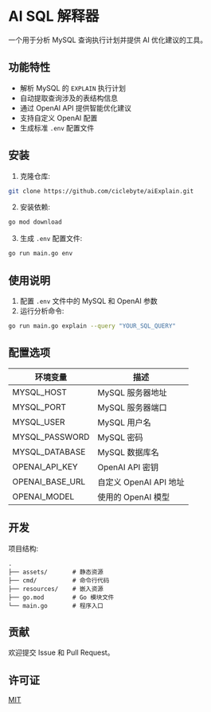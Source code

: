 # AI SQL 解释器

一个用于分析 MySQL 查询执行计划并提供 AI 优化建议的工具。

## 功能特性

- 解析 MySQL 的 `EXPLAIN` 执行计划
- 自动提取查询涉及的表结构信息
- 通过 OpenAI API 提供智能优化建议
- 支持自定义 OpenAI 配置
- 生成标准 `.env` 配置文件

## 安装

1. 克隆仓库:

```bash
git clone https://github.com/ciclebyte/aiExplain.git
```

2. 安装依赖:

```bash
go mod download
```

3. 生成 `.env` 配置文件:

```bash
go run main.go env
```

## 使用说明

1. 配置 `.env` 文件中的 MySQL 和 OpenAI 参数
2. 运行分析命令:

```bash
go run main.go explain --query "YOUR_SQL_QUERY"
```

## 配置选项

| 环境变量        | 描述                   |
| --------------- | ---------------------- |
| MYSQL_HOST      | MySQL 服务器地址       |
| MYSQL_PORT      | MySQL 服务器端口       |
| MYSQL_USER      | MySQL 用户名           |
| MYSQL_PASSWORD  | MySQL 密码             |
| MYSQL_DATABASE  | MySQL 数据库名         |
| OPENAI_API_KEY  | OpenAI API 密钥        |
| OPENAI_BASE_URL | 自定义 OpenAI API 地址 |
| OPENAI_MODEL    | 使用的 OpenAI 模型     |

## 开发

项目结构:

```
.
├── assets/       # 静态资源
├── cmd/          # 命令行代码
├── resources/    # 嵌入资源
├── go.mod        # Go 模块文件
└── main.go       # 程序入口
```

## 贡献

欢迎提交 Issue 和 Pull Request。

## 许可证

[MIT](LICENSE)
